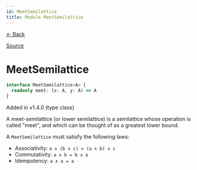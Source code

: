 ```yaml
---
id: MeetSemilattice
title: Module MeetSemilattice
---
```


[← Back](.)

[Source](https://github.com/gcanti/fp-ts/blob/master/src/MeetSemilattice.ts)

# MeetSemilattice

```ts
interface MeetSemilattice<A> {
  readonly meet: (x: A, y: A) => A
}
```

Added in v1.4.0 (type class)

A meet-semilattice (or lower semilattice) is a semilattice whose operation is called "meet", and which can be thought
of as a greatest lower bound.

A `MeetSemilattice` must satisfy the following laws:

- Associativity: `a ∧ (b ∧ c) = (a ∧ b) ∧ c`
- Commutativity: `a ∧ b = b ∧ a`
- Idempotency: `a ∧ a = a`
